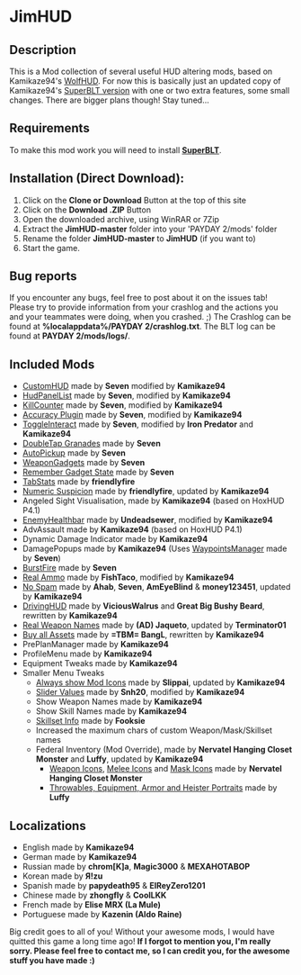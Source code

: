 # JimHUD

## Description

This is a Mod collection of several useful HUD altering mods, based on Kamikaze94's [WolfHUD](https://github.com/Kamikaze94/WolfHUD).
For now this is basically just an updated copy of Kamikaze94's [SuperBLT version](https://github.com/Kamikaze94/WolfHUD/tree/superblt) with one or two extra features, some small changes.
There are bigger plans though! Stay tuned...

## Requirements

To make this mod work you will need to install __[SuperBLT](https://superblt.znix.xyz)__.

## Installation (Direct Download):

1. Click on the **Clone or Download** Button at the top of this site
2. Click on the **Download .ZIP** Button
3. Open the downloaded archive, using WinRAR or 7Zip
4. Extract the **JimHUD-master** folder into your 'PAYDAY 2/mods' folder
5. Rename the folder **JimHUD-master** to **JimHUD** (if you want to)
6. Start the game.

## Bug reports

If you encounter any bugs, feel free to post about it on the issues tab!
Please try to provide information from your crashlog and the actions you and your teammates were doing, when you crashed. ;)
The Crashlog can be found at **%localappdata%/PAYDAY 2/crashlog.txt**.
The BLT log can be found at **PAYDAY 2/mods/logs/**.

## Included Mods

* [CustomHUD](https://bitbucket.org/pjal3urb/customhud/src) made by **Seven** modified by **Kamikaze94**
* [HudPanelList](https://bitbucket.org/pjal3urb/hudlist/src/) made by **Seven**, modified by **Kamikaze94**
* [KillCounter](https://bitbucket.org/pjal3urb/customhud/src) made by **Seven**, modified by **Kamikaze94**
* [Accuracy Plugin](https://bitbucket.org/pjal3urb/customhud/src) made by **Seven**, modified by **Kamikaze94**
* [ToggleInteract](https://bitbucket.org/pjal3urb/toggleinteract/src) made by **Seven**, modified by **Iron Predator** and **Kamikaze94**
* [DoubleTap Granades](https://bitbucket.org/pjal3urb/doubletapgrenades/src) made by **Seven**
* [AutoPickup](https://bitbucket.org/pjal3urb/autopickup/src) made by **Seven**
* [WeaponGadgets](https://bitbucket.org/pjal3urb/gadgets) made by **Seven**
* [Remember Gadget State](https://bitbucket.org/pjal3urb/persistentgadgets/src) made by **Seven**
* [TabStats](https://steamcommunity.com/app/218620/discussions/15/618463738399320805/) made by **friendIyfire**
* [Numeric Suspicion](https://github.com/cjur3/GageHud) made by **friendIyfire**, updated by **Kamikaze94**
* Angeled Sight Visualisation, made by **Kamikaze94** (based on HoxHUD P4.1)
* [EnemyHealthbar](https://modworkshop.net/mydownloads.php?action=view_down&did=15157) made by **Undeadsewer**, modified by **Kamikaze94**
* AdvAssault made by **Kamikaze94** (based on HoxHUD P4.1)
* Dynamic Damage Indicator made by **Kamikaze94**
* DamagePopups made by **Kamikaze94** (Uses [WaypointsManager](https://bitbucket.org/pjal3urb/waypoints) made by **Seven**)
* [BurstFire](https://bitbucket.org/pjal3urb/burstfire/src) made by **Seven**
* [Real Ammo](https://modworkshop.net/mydownloads.php?action=view_down&did=15108) made by **FishTaco**, modified by **Kamikaze94**
* [No Spam](http://steamcommunity.com/app/218620/discussions/15/618457398976607330/) made by **Ahab**, **Seven**, **AmEyeBlind** & **money123451**, updated by **Kamikaze94**
* [DrivingHUD](https://modworkshop.net/mydownloads.php?action=view_down&did=12982) made by **ViciousWalrus** and **Great Big Bushy Beard**, rewritten by **Kamikaze94**
* [Real Weapon Names](http://modworkshop.net/mydownloads.php?action=view_down&did=15433) made by **(AD) Jaqueto**, updated by **Terminator01**
* [Buy all Assets](http://steamcommunity.com/app/218620/discussions/15/618458030689719683/) made by **=TBM= BangL**, rewritten by **Kamikaze94**
* PrePlanManager made by **Kamikaze94**
* ProfileMenu made by **Kamikaze94**
* Equipment Tweaks made by **Kamikaze94**
* Smaller Menu Tweaks
  * [Always show Mod Icons](http://modworkshop.net/mydownloads.php?action=view_down&did=13975) made by **Slippai**, updated by **Kamikaze94**
  * [Slider Values](http://modworkshop.net/mydownloads.php?action=view_down&did=14800) made by **Snh20**, modified by **Kamikaze94**
  * Show Weapon Names made by **Kamikaze94**
  * Show Skill Names made by **Kamikaze94**
  * [Skillset Info](http://modworkshop.net/mydownloads.php?action=view_down&did=15294) made by **Fooksie**
  * Increased the maximum chars of custom Weapon/Mask/Skillset names
  * Federal Inventory (Mod Override), made by **Nervatel Hanging Closet Monster** and **Luffy**, updated by **Kamikaze94**
    * [Weapon Icons](https://modworkshop.net/mydownloads.php?action=view_down&did=14240), [Melee Icons](http://modworkshop.net/mydownloads.php?action=view_down&did=13910) and [Mask Icons](http://modworkshop.net/mydownloads.php?action=view_down&did=13911) made by **Nervatel Hanging Closet Monster**
    * [Throwables, Equipment, Armor and Heister Portraits](http://modworkshop.net/mydownloads.php?action=view_down&did=13916) made by **Luffy**

## Localizations

* English made by **Kamikaze94**
* German made by **Kamikaze94**
* Russian made by **chrom[K]a**, **Magic3000** & **MEXAHOTABOP**
* Korean made by **Я!zu**
* Spanish made by **papydeath95** & **ElReyZero1201**
* Chinese made by **zhongfly** & **CoolLKK**
* French made by **Elise MRX (La Mule)**
* Portuguese made by **Kazenin (Aldo Raine)**

Big credit goes to all of you!
Without your awesome mods, I would have quitted this game a long time ago!
**If I forgot to mention you, I'm really sorry.
Please feel free to contact me, so I can credit you, for the awesome stuff you have made :)**
